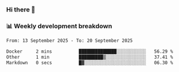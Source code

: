 ### Hi there 👋

### 📊 Weekly development breakdown
<!--START_SECTION:waka-->

```txt
From: 13 September 2025 - To: 20 September 2025

Docker     2 mins          ██████████████░░░░░░░░░░░   56.29 %
Other      1 min           █████████▒░░░░░░░░░░░░░░░   37.41 %
Markdown   0 secs          █▓░░░░░░░░░░░░░░░░░░░░░░░   06.30 %
```

<!--END_SECTION:waka-->
